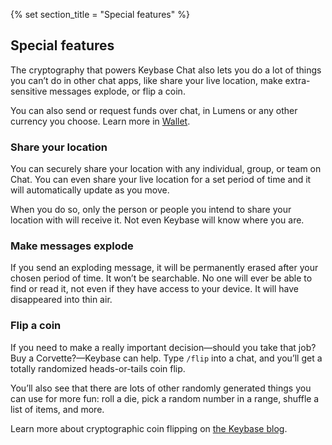 {% set section_title = "Special features" %}
## Special features 
 The cryptography that powers Keybase Chat also lets you do a lot of things you can’t do in other chat apps, like share your live location, make extra-sensitive messages explode, or flip a coin. 

You can also send or request funds over chat, in Lumens or any other currency you choose. Learn more in [Wallet](/wallet).

### Share your location
You can securely share your location with any individual, group, or team on Chat. You can even share your live location for a set period of time and it will automatically update as you move. 

When you do so, only the person or people you intend to share your location with will receive it. Not even Keybase will know where you are. 

### Make messages explode
If you send an exploding message, it will be permanently erased after your chosen period of time. It won’t be searchable. No one will ever be able to find or read it, not even if they have access to your device. It will have disappeared into thin air.

### Flip a coin
If you need to make a really important decision—should you take that job? Buy a Corvette?—Keybase can help. Type `/flip` into a chat, and you’ll get a totally randomized heads-or-tails coin flip. 

You’ll also see that there are lots of other randomly generated things you can use for more fun: roll a die, pick a random number in a range, shuffle a list of items, and more. 

Learn more about cryptographic coin flipping on [the Keybase blog](https://keybase.io/blog/cryptographic-coin-flipping).



